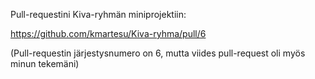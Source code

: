 Pull-requestini Kiva-ryhmän miniprojektiin:

https://github.com/kmartesu/Kiva-ryhma/pull/6

(Pull-requestin järjestysnumero on 6, mutta viides pull-request oli myös minun tekemäni)
